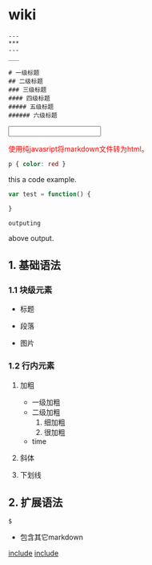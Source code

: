 


# wiki #

```
---
***
---
___
```


```
# 一级标题  
## 二级标题  
### 三级标题  
#### 四级标题  
##### 五级标题  
###### 六级标题 
```

<script>
function myFunction(){
    var x = document.getElementById("uname");
    x.value = x.value.toUpperCase();
}
</script>

<input type="text" id="uname" onchange="myFunction()">

<p id="pt">使用纯javasript将markdown文件转为html。</p>

<style id="style:css/mycss.css">

#pt {
    color: red;
}
</style>


``` css
p { color: red }
```


<script>
    console.log('wolrd');
</script>

this a code example.

``` javascript
var test = function() {

}
```
```
outputing
```
above output.

## 1. 基础语法

### 1.1 块级元素

- 标题


- 段落
- 图片

### 1.2 行内元素

1. 加粗
    - 一级加粗
    - 二级加粗
        1. 细加粗
        2. 很加粗
    - time

2. 斜体
3. 下划线

## 2. 扩展语法

`$`

- 包含其它markdown

[include](./include.md)
[include](./include1.md)
